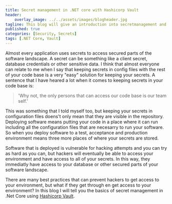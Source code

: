 ```yaml
---
title: Secret management in .NET core with Hashicorp Vault
header:
    overlay_image: ../../assets/images/blogheader.jpg
tagline: This blog will give an introduction into secretmanagement and how you can use Hashicorp Vault with .Net Core 
published: true
categories: [Security, Secrets]
tags: [.NET Core, Vault]
---
```



Almost every application uses secrets to access secured parts of the software landscape. A secret can be something like a client secret, database credentials or other sensitive data. I think that almost everyone can relate to me when I say that keeping secrets in config files with the rest of your code base is a very "easy" solution for keeping your secrets. A sentence that I have heared a lot when it comes to keeping secrets in your code base is:

> 'Why not, the only persons that can access our code base is our team self.'

This was something that I told myself too, but keeping your secrets in configuration files doens't only mean that they are visible in the repository. Deploying software means putting your code in a place where it can run including all the configuration files that are necesarry to run your software. So when you deploy software to a test, acceptance and production environment means three more places of where your secrets are stored.

Software that is deployed is vulnerable for hacking attempts and you can try as hard as you can, but hackers will eventually be able to access your environment and have access to all of your secrets. In this way, they immediatly have access to your database or other secured parts of your software landscape.

There are many best practices that can prevent hackers to get access to your environment, but what if they get through en get access to your environment? In this blog I will tell you the basics of  secret management in .Net Core using [Hashicorp Vault](https://www.vaultproject.io/).

